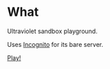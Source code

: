 # What

Ultraviolet sandbox playground.

Uses [Incognito](https://incog.dev/) for its bare server.

[Play!](https://mdoryammilwalrus.github.io/what/)
